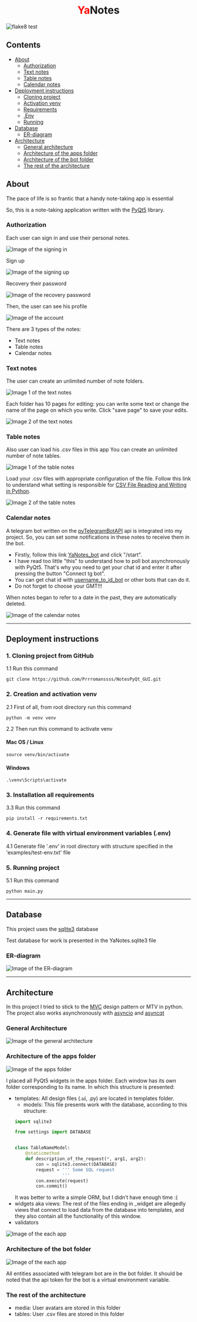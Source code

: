 <div align="center">
  <h1><span style="color:red">Ya</span>Notes</h1>
</div>


![flake8 test](https://github.com/Prrromanssss/NotesPyQt_GUI/actions/workflows/python-package.yml/badge.svg)



## Contents
* [About](#about)
  * [Authorization](#authorization)
  * [Text notes](#text-notes)
  * [Table notes](#)
  * [Calendar notes](#)
* [Deployment instructions](#deployment-instructions)
  * [Cloning project](#1-cloning-project-from-github)
  * [Activation venv](#2-creation-and-activation-venv)
  * [Requirements](#3-installation-all-requirements)
  * [.Env](#4-generate-file-with-virtual-environment-variables-env)
  * [Running](#5-running-project)
* [Database](#database)
  * [ER-diagram](#er-diagram)
* [Architecture](#architecture)
  * [General architecture](#general-architecture)
  * [Architecture of the apps folder](#architecture-of-the-apps-folder)
  * [Architecture of the bot folder](#architecture-of-the-bot-folder)
  * [The rest of the architecture](#the-rest-of-the-architecture)


## About
The pace of life is so frantic that a handy note-taking app is essential

So, this is a note-taking application written with the [PyQt5](https://doc.qt.io/qtforpython/) library.

### Authorization
Each user can sign in and use their personal notes.

![Image of the signing in](https://github.com/Prrromanssss/NotesPyQt_GUI/raw/main/media_for_README/sign_in.png)

Sign up

![Image of the signing up](https://github.com/Prrromanssss/NotesPyQt_GUI/raw/main/media_for_README/sign_up.png)


Recovery their password

![Image of the recovery password](https://github.com/Prrromanssss/NotesPyQt_GUI/raw/main/media_for_README/recovery_password.png)

Then, the user can see his profile

![Image of the account](https://github.com/Prrromanssss/NotesPyQt_GUI/raw/main/media_for_README/account.png)

There are 3 types of the notes:
* Text notes
* Table notes
* Calendar notes

### Text notes
The user can create an unlimited number of note folders.

![Image 1 of the text notes](https://github.com/Prrromanssss/NotesPyQt_GUI/raw/main/media_for_README/text_notes_folders.png)

Each folder has 10 pages for editing: you can write some text or change the name of the page on which you write. Click "save page" to save your edits.

![Image 2 of the text notes](https://github.com/Prrromanssss/NotesPyQt_GUI/raw/main/media_for_README/text_notes_pages.png)

### Table notes
Also user can load his .csv files in this app
You can create an unlimited number of note tables.

![Image 1 of the table notes](https://github.com/Prrromanssss/NotesPyQt_GUI/raw/main/media_for_README/table_notes_tables.png)


Load your .csv files with appropriate configuration of the file. Follow this link to understand what setting is responsible for [CSV File Reading and Writing in Python](https://docs.python.org/3/library/csv.html).

![Image 2 of the table notes](https://github.com/Prrromanssss/NotesPyQt_GUI/raw/main/media_for_README/table_notes_pages.png)


### Calendar notes

A telegram bot written on the [pyTelegramBotAPI](https://pypi.org/project/pyTelegramBotAPI/0.3.0/) api is integrated into my project.
So, you can set some notifications in these notes to receive them in the bot.
* Firstly, follow this link [YaNotes_bot](https://t.me/YaNotes_bot) and click "/start".
* I have read too little "this" to understand how to poll bot asynchronously with PyQt5. That's why you need to get your chat id and enter it after pressing the button "Connect tg bot".
* You can get chat id with [username_to_id_bot](https://t.me/username_to_id_bot) or other bots that can do it.
* Do not forget to choose your GMT!!!

When notes began to refer to a date in the past, they are automatically deleted.


![Image of the calendar notes](https://github.com/Prrromanssss/NotesPyQt_GUI/raw/main/media_for_README/calendar_notes.png)

***

## Deployment instructions


### 1. Cloning project from GitHub

1.1 Run this command
```commandline
git clone https://github.com/Prrromanssss/NotesPyQt_GUI.git
```

### 2. Creation and activation venv

2.1 First of all, from root directory run this command
```commandline
python -m venv venv
```
2.2 Then run this command to activate venv
#### Mac OS / Linux
```commandline
source venv/bin/activate
```
#### Windows
```commandline
.\venv\Scripts\activate
```

### 3. Installation all requirements

3.3 Run this command 
```commandline
pip install -r requirements.txt
```

### 4. Generate file with virtual environment variables (.env)

4.1 Generate file '.env' in root directory with structure specified in the 'examples/test-env.txt' file

### 5. Running project

5.1 Run this command
```commandline
python main.py
```

***

## Database

This project uses the [sqlite3](https://www.sqlite.org/docs.html) database

Test database for work is presented in the YaNotes.sqlite3 file

### ER-diagram

![Image of the ER-diagram](https://github.com/Prrromanssss/NotesPyQt_GUI/raw/main/media_for_README/ER-diagram.png)

***

## Architecture

In this project I tried to stick to the [MVC](https://en.wikipedia.org/wiki/Model%E2%80%93view%E2%80%93controller) design pattern or MTV in python.
The project also works asynchronously with [asyncio](https://docs.python.org/3/library/asyncio.html) and [asyncqt](https://github.com/gmarull/asyncqt)

### General Architecture

![Image of the general architecture](https://github.com/Prrromanssss/NotesPyQt_GUI/raw/main/media_for_README/general_architecture.png)

### Architecture of the apps folder

![Image of the apps folder](https://github.com/Prrromanssss/NotesPyQt_GUI/raw/main/media_for_README/apps_folder_architecture.png)

I placed all PyQt5 widgets in the apps folder.
Each window has its own folder corresponding to its name.
In which this structure is presented:
* templates:
All design files (.ui, .py) are located in templates folder.
  * models: 
This file presents work with the database, according to this structure:
  ```python
  import sqlite3
  
  from settings import DATABASE
  
  
  class TableNameModel:
      @staticmethod
      def description_of_the_request(*, arg1, arg2):
          con = sqlite3.connect(DATABASE)
          request = ''' Some SQL request
                    '''
          con.execute(request)
          con.commit()
  ```
  It was better to write a simple ORM, but I didn’t have enough time :(
* widgets aka views:
  The rest of the files ending in _widget are allegedly views that connect to load data from the database into templates, and they also contain all the functionality of this window.
* validators

![Image of the each app](https://github.com/Prrromanssss/NotesPyQt_GUI/raw/main/media_for_README/each_app_folder_architecture.png)

### Architecture of the bot folder

![Image of the each app](https://github.com/Prrromanssss/NotesPyQt_GUI/raw/main/media_for_README/bot_architerture.png)

All entities associated with telegram bot are in the bot folder.
It should be noted that the api token for the bot is a virtual environment variable.

### The rest of the architecture
* media: User avatars are stored in this folder
* tables: User .csv files are stored in this folder